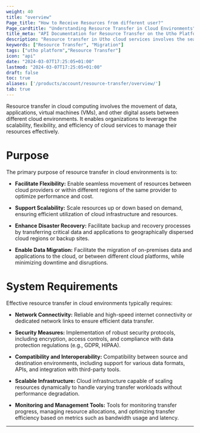 ```yaml
---
weight: 40
title: "overview"
Page_title: "How to Receive Resources from different user?"
Page_cardtitle: "Understanding Resource Transfer in Cloud Environments"
title_meta: "API Documentation for Resource Transfer on the Utho Platform"
description: "Resource transfer in Utho cloud services involves the seamless movement and management of digital assets, data, applications, and computing resources within or across Utho's cloud infrastructure. This process enables organizations to optimize resource allocation, enhance scalability, and improve operational efficiency."
keywords: ["Resource Transfer", "Migration"]
tags: ["utho platform","Resource Transfer"]
icon: "api"
date: "2024-03-07T17:25:05+01:00"
lastmod: "2024-03-07T17:25:05+01:00"
draft: false
toc: true
aliases: ['/products/account/resource-transfer/overview/']
tab: true
---
```

 
Resource transfer in cloud computing involves the movement of data, applications, virtual machines (VMs), and other digital assets between different cloud environments. It enables organizations to leverage the scalability, flexibility, and efficiency of cloud services to manage their resources effectively.

# Purpose 

The primary purpose of resource transfer in cloud environments is to:

- **Facilitate Flexibility:** Enable seamless movement of resources between cloud providers or within different regions of the same provider to optimize performance and cost.

- **Support Scalability:** Scale resources up or down based on demand, ensuring efficient utilization of cloud infrastructure and resources.

- **Enhance Disaster Recovery:** Facilitate backup and recovery processes by transferring critical data and applications to geographically dispersed cloud regions or backup sites.

- **Enable Data Migration:** Facilitate the migration of on-premises data and applications to the cloud, or between different cloud platforms, while minimizing downtime and disruptions.

# System Requirements

Effective resource transfer in cloud environments typically requires:

- **Network Connectivity:** Reliable and high-speed internet connectivity or dedicated network links to ensure efficient data transfer.

- **Security Measures:** Implementation of robust security protocols, including encryption, access controls, and compliance with data protection regulations (e.g., GDPR, HIPAA).

- **Compatibility and Interoperability:** Compatibility between source and destination environments, including support for various data formats, APIs, and integration with third-party tools.

- **Scalable Infrastructure:** Cloud infrastructure capable of scaling resources dynamically to handle varying transfer workloads without performance degradation.

- **Monitoring and Management Tools:** Tools for monitoring transfer progress, managing resource allocations, and optimizing transfer efficiency based on metrics such as bandwidth usage and latency.

--- 


